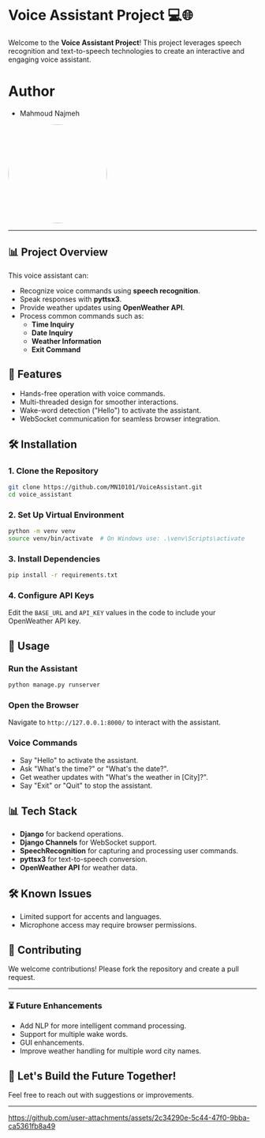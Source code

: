
# Voice Assistant Project 💻🌐

Welcome to the **Voice Assistant Project**! This project leverages speech recognition and text-to-speech technologies to create an interactive and engaging voice assistant.

# Author
-  Mahmoud Najmeh


<img src="https://avatars.githubusercontent.com/u/78208459?u=c3f9c7d6b49fc9726c5ea8bce260656bcb9654b3&v=4" width="200px" style="border-radius: 50%;">

---

## 📊 Project Overview
This voice assistant can:
- Recognize voice commands using **speech recognition**.
- Speak responses with **pyttsx3**.
- Provide weather updates using **OpenWeather API**.
- Process common commands such as:
  - **Time Inquiry**
  - **Date Inquiry**
  - **Weather Information**
  - **Exit Command**

## 🤖 Features
- Hands-free operation with voice commands.
- Multi-threaded design for smoother interactions.
- Wake-word detection ("Hello") to activate the assistant.
- WebSocket communication for seamless browser integration.

## 🛠️ Installation

### 1. Clone the Repository
```bash
git clone https://github.com/MN10101/VoiceAssistant.git
cd voice_assistant
```

### 2. Set Up Virtual Environment
```bash
python -m venv venv
source venv/bin/activate  # On Windows use: .\venv\Scripts\activate
```

### 3. Install Dependencies
```bash
pip install -r requirements.txt
```

### 4. Configure API Keys
Edit the `BASE_URL` and `API_KEY` values in the code to include your OpenWeather API key.

## 🔧 Usage

### Run the Assistant
```bash
python manage.py runserver
```

### Open the Browser
Navigate to `http://127.0.0.1:8000/` to interact with the assistant.

### Voice Commands
- Say "Hello" to activate the assistant.
- Ask "What's the time?" or "What's the date?".
- Get weather updates with "What's the weather in [City]?".
- Say "Exit" or "Quit" to stop the assistant.

## 📊 Tech Stack
- **Django** for backend operations.
- **Django Channels** for WebSocket support.
- **SpeechRecognition** for capturing and processing user commands.
- **pyttsx3** for text-to-speech conversion.
- **OpenWeather API** for weather data.

## 🛠 Known Issues
- Limited support for accents and languages.
- Microphone access may require browser permissions.

## 💪 Contributing
We welcome contributions! Please fork the repository and create a pull request.

---

### ⏳ Future Enhancements
- Add NLP for more intelligent command processing.
- Support for multiple wake words.
- GUI enhancements.
- Improve weather handling for multiple word city names.

## 🌟 Let's Build the Future Together!
Feel free to reach out with suggestions or improvements.

---
https://github.com/user-attachments/assets/2c34290e-5c44-47f0-9bba-ca5361fb8a49

